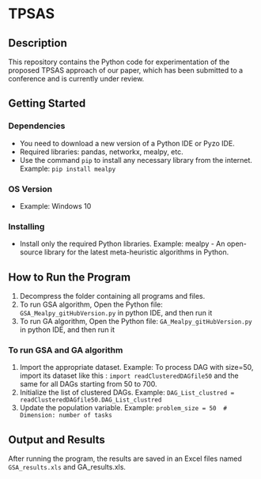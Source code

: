 # TPSAS

## Description

This repository contains the Python code for experimentation of the proposed TPSAS approach of our paper, which has been submitted to a conference and is currently under review.

## Getting Started

### Dependencies

- You need to download a new version of a Python IDE or Pyzo IDE.
- Required libraries: pandas, networkx, mealpy, etc.
- Use the command `pip` to install any necessary library from the internet. 
  Example: `pip install mealpy`

### OS Version

- Example: Windows 10

### Installing

- Install only the required Python libraries.
  Example: mealpy - An open-source library for the latest meta-heuristic algorithms in Python.

## How to Run the Program

1. Decompress the folder containing all programs and files.
2. To run GSA algorithm, Open the Python file: `GSA_Mealpy_gitHubVersion.py` in python IDE, and then run it
3. To run GA algorithm, Open the Python file: `GA_Mealpy_gitHubVersion.py` in python IDE, and then run it

### To run GSA and GA algorithm

1. Import the appropriate dataset.
   Example: To process DAG with size=50, import its dataset like this :   `import readClusteredDAGfile50`
   and the same for all DAGs starting from 50 to 700.   
3. Initialize the list of clustered DAGs.
   Example: `DAG_List_clustred = readClusteredDAGfile50.DAG_List_clustred`
4. Update the population variable.
   Example: `problem_size = 50  # Dimension: number of tasks`

## Output and Results

After running the program, the results are saved in an Excel files named `GSA_results.xls` and GA_results.xls.
